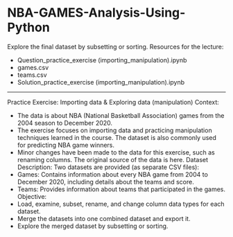 # NBA-GAMES-Analysis-Using-Python
Explore the final dataset by subsetting or sorting.
Resources for the lecture:
- Question_practice_exercise (importing_manipulation).ipynb
- games.csv
- teams.csv
- Solution_practice_exercise (importing_manipulation).ipynb
---------------------------------------------------------------------------------------------------
Practice Exercise: Importing data & Exploring data (manipulation)
Context:
- The data is about NBA (National Basketball Association) games from the 2004 season to December 2020.
- The exercise focuses on importing data and practicing manipulation techniques learned in the course. The dataset is also commonly used for predicting NBA game winners.
- Minor changes have been made to the data for this exercise, such as renaming columns. The original source of the data is here.
Dataset Description: Two datasets are provided (as separate CSV files):
- Games: Contains information about every NBA game from 2004 to December 2020, including details about the teams and score.
- Teams: Provides information about teams that participated in the games.
Objective:
- Load, examine, subset, rename, and change column data types for each dataset.
- Merge the datasets into one combined dataset and export it.
- Explore the merged dataset by subsetting or sorting.
